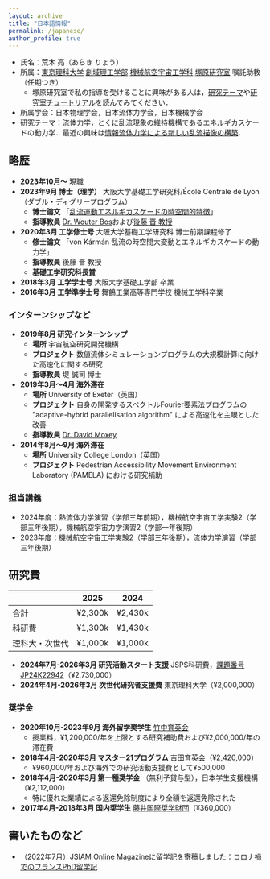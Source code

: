 ```yaml
---
layout: archive
title: "日本語情報"
permalink: /japanese/
author_profile: true
---
```


- 氏名：荒木 亮（あらき りょう）
- 所属：[東京理科大学](https://www.tus.ac.jp/) [創域理工学部](https://dept.tus.ac.jp/st/) [機械航空宇宙工学科](https://www.rs.tus.ac.jp/me/index.html) [塚原研究室](https://www.rs.tus.ac.jp/~t2lab/index-j.html) 嘱託助教（任期つき）
  - 塚原研究室で私の指導を受けることに興味がある人は，[研究テーマ](https://ryo-araki.github.io/research_jp)や[研究室チュートリアル](https://github.com/t2lab-it/lab_tutorial)を読んでみてください．
- 所属学会：日本物理学会，日本流体力学会，日本機械学会
- 研究テーマ：流体力学，とくに乱流現象の維持機構であるエネルギカスケードの動力学．最近の興味は[情報流体力学による新しい乱流描像の構築](https://ryo-araki.github.io/research_jp)．

## 略歴

- **2023年10月〜** 現職
- **2023年9月 博士（理学）** 大阪大学基礎工学研究科/École Centrale de Lyon（ダブル・ディグリープログラム）
  - **博士論文** 「[乱流運動エネルギカスケードの時空間的特徴](https://theses.hal.science/tel-04473864)」
  - **指導教員** [Dr. Wouter Bos](http://lmfa.ec-lyon.fr/spip.php?article189)および[後藤 晋 教授](http://fm.me.es.osaka-u.ac.jp/goto/)
- **2020年3月 工学修士号** 大阪大学基礎工学研究科 博士前期課程修了
  - **修士論文** 「von Kármán 乱流の時空間大変動とエネルギカスケードの動力学」
  - **指導教員** 後藤 晋 教授
  - **基礎工学研究科長賞**
- **2018年3月 工学学士号** 大阪大学基礎工学部 卒業
- **2016年3月 工学準学士号** 舞鶴工業高等専門学校 機械工学科卒業

### インターンシップなど

- **2019年8月 研究インターンシップ**
  - **場所** 宇宙航空研究開発機構
  - **プロジェクト** 数値流体シミュレーションプログラムの大規模計算に向けた高速化に関する研究
  - **指導教員** 堤 誠司 博士
- **2019年3月〜4月 海外滞在**
  - **場所** University of Exeter（英国）
  - **プロジェクト** 自身の開発するスペクトルFourier要素法プログラムの "adaptive-hybrid parallelisation algorithm" による高速化を主眼とした改善
  - **指導教員** [Dr. David Moxey](https://davidmoxey.uk/)
- **2014年8月〜9月 海外滞在**
  - **場所** University College London（英国）
  - **プロジェクト** Pedestrian Accessibility Movement Environment Laboratory (PAMELA) における研究補助

### 担当講義

- 2024年度：熱流体力学演習（学部三年前期），機械航空宇宙工学実験2（学部三年後期），機械航空宇宙力学演習2（学部一年後期）
- 2023年度：機械航空宇宙工学実験2（学部三年後期），流体力学演習（学部三年後期）

## 研究費

|                | 2025    | 2024    |
| -------------- | ------- | ------- |
| 合計           | ¥2,300k | ¥2,430k |
| 科研費         | ¥1,300k | ¥1,430k |
| 理科大・次世代 | ¥1,000k | ¥1,000k |

- **2024年7月-2026年3月 研究活動スタート支援** JSPS科研費，[課題番号JP24K22942](https://kaken.nii.ac.jp/ja/grant/KAKENHI-PROJECT-24K22942/)（¥2,730,000）
- **2024年4月-2026年3月 次世代研究者支援費** 東京理科大学（¥2,000,000）

### 奨学金

- **2020年10月-2023年9月 海外留学奨学生** [竹中育英会](https://www.takenaka-ikueikai.or.jp/)
  - 授業料，¥1,200,000/年を上限とする研究補助費および¥2,000,000/年の滞在費
- **2018年4月-2020年3月 マスター21プログラム** [吉田育英会](https://www.ysf.or.jp/index.php)（¥2,420,000）
  - ¥960,000/年および海外での研究活動支援費として¥500,000
- **2018年4月-2020年3月 第一種奨学金** （無利子貸与型），日本学生支援機構（¥2,112,000）
  - 特に優れた業績による返還免除制度により全額を返還免除された
- **2017年4月-2018年3月 国内奨学生** [藤井国際奨学財団](https://www.fujii-zaidan.or.jp/)（¥360,000）

## 書いたものなど

- （2022年7月）JSIAM Online Magazineに留学記を寄稿しました：[コロナ禍でのフランスPhD留学記](https://jsiam.org/online_magazine/lab/3572/)
